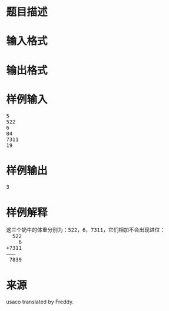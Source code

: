 

# 题目描述



# 输入格式



# 输出格式



# 样例输入


<pre>5
522
6
84
7311
19
</pre>

# 样例输出


<pre>3</pre>

# 样例解释


<pre>这三个奶牛的体重分别为：522，6，7311，它们相加不会出现进位：
  522
    6
+7311
———
 7839
</pre>

# 来源


<p>
usaco translated by Freddy.
</p>
